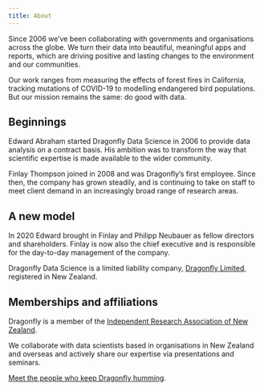 ```yaml
---
title: About
---
```


Since 2006 we’ve been collaborating with governments and organisations across
the globe. We turn their data into beautiful, meaningful apps and reports, which
 are driving positive and lasting changes to the environment and our communities.

Our work ranges from measuring the effects of forest fires in California,
tracking mutations of COVID-19 to modelling endangered bird populations. But our
mission remains the same: do good with data.

## Beginnings

Edward Abraham started Dragonfly Data Science in 2006 to provide data analysis
on a contract basis. His ambition was to transform the way that scientific
expertise is made available to the wider community.

Finlay Thompson joined in 2008 and was Dragonfly’s first employee.  Since then,
 the company has grown steadily, and is continuing to take on staff to meet
 client demand in an increasingly broad range of research areas.

## A new model

In 2020 Edward brought in Finlay and Philipp Neubauer as fellow directors and
shareholders. Finlay is now also the chief executive and is responsible for the
 day-to-day management of the company.

Dragonfly Data Science is a limited liability company, [Dragonfly Limited](https://app.companiesoffice.govt.nz/companies/app/ui/pages/companies/1805310/),
registered in New Zealand.

## Memberships and affiliations

Dragonfly is a member of the [Independent Research Association of New Zealand](https://www.iranz.org.nz/).

We collaborate with data scientists based in organisations in New Zealand and
overseas and actively share our expertise via presentations and seminars.

[Meet the people who keep Dragonfly humming](/people/).
